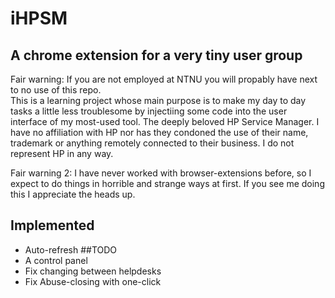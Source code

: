 # iHPSM
## A chrome extension for a very tiny user group
Fair warning: If you are not employed at NTNU you will propably have next to no use of this
repo.  
This is a learning project whose main purpose is to make my day to day tasks a
little less troublesome by injectiing some code into the user interface of my
most-used tool. The deeply beloved HP Service Manager. I have no affiliation
with HP nor has they condoned the use of their name, trademark or anything
remotely connected to their business. I do not represent HP in any way.  

Fair warning 2: I have never worked with browser-extensions before, so I expect
to do things in horrible and strange ways at first. If you see me doing this I
appreciate the heads up.

## Implemented
- Auto-refresh
##TODO
- A control panel  
- Fix changing between helpdesks  
- Fix Abuse-closing with one-click
